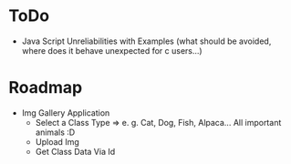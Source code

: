 # ToDo
- Java Script Unreliabilities with Examples (what should be avoided, where does it behave unexpected for c users...)


# Roadmap
- Img Gallery Application
	- Select a Class Type => e. g. Cat, Dog, Fish, Alpaca... All important animals :D
	- Upload Img
	- Get Class Data Via Id
